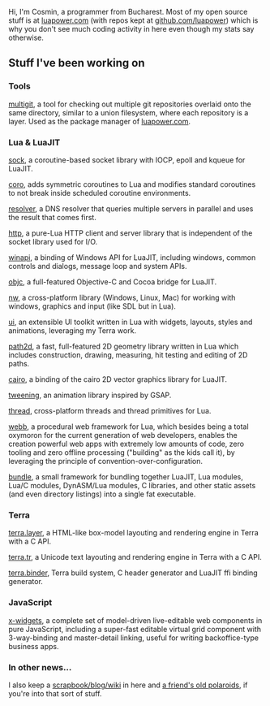 Hi, I'm Cosmin, a programmer from Bucharest. Most of my open source stuff is at [luapower.com](https://luapower.com) (with repos kept at [github.com/luapower](https://github.com/luapower)) which is why you don't see much coding activity in here even though my stats say otherwise.

## Stuff I've been working on

### Tools

[multigit](https://github.com/capr/mgit), a tool for checking out multiple git repositories overlaid onto the same directory, similar to a union filesystem, where each repository is a layer. Used as the package manager of [luapower.com](http://luapower.com/).

### Lua & LuaJIT

[sock](https://luapower.com/sock), a coroutine-based socket library with IOCP, epoll and kqueue for LuaJIT.

[coro](https://luapower.com/coro), adds symmetric coroutines to Lua and modifies standard coroutines to not break inside scheduled coroutine environments.

[resolver](https://luapower.com/resolver), a DNS resolver that queries multiple servers in parallel and uses the result that comes first.

[http](https://luapower.com/http), a pure-Lua HTTP client and server library that is independent of the socket library used for I/O.

[winapi](https://luapower.com/winapi), a binding of Windows API for LuaJIT, including windows, common controls and dialogs, message loop and system APIs.

[objc](https://luapower.com/objc), a full-featured Objective-C and Cocoa bridge for LuaJIT.

[nw](https://luapower.com/nw), a cross-platform library (Windows, Linux, Mac) for working with windows, graphics and input (like SDL but in Lua).

[ui](https://luapower.com/ui), an extensible UI toolkit written in Lua with widgets, layouts, styles and animations, leveraging my Terra work.

[path2d](https://luapower.com/path2d), a fast, full-featured 2D geometry library written in Lua which includes construction, drawing, measuring, hit testing and editing of 2D paths.

[cairo](https://luapower.com/cairo), a binding of the cairo 2D vector graphics library for LuaJIT.

[tweening](https://luapower.com/tweening), an animation library inspired by GSAP.

[thread](https://luapower.com/thread), cross-platform threads and thread primitives for Lua.

[webb](https://luapower.com/webb), a procedural web framework for Lua, which besides being a total oxymoron for the current generation of web developers, enables the creation  powerful web apps with extremely low amounts of code, zero tooling and zero offline processing ("building" as the kids call it), by leveraging the principle of convention-over-configuration.

[bundle](https://github.com/luapower/bundle), a small framework for bundling together LuaJIT, Lua modules, Lua/C modules, DynASM/Lua modules, C libraries, and other static assets (and even directory listings) into a single fat executable.

### Terra

[terra.layer](https://luapower.com/terra.layer), a HTML-like box-model layouting and rendering engine in Terra with a C API.

[terra.tr](https://luapower.com/terra.tr), a Unicode text layouting and rendering engine in Terra with a C API.

[terra.binder](https://luapower.com/terra.binder), Terra build system, C header generator and LuaJIT ffi binding generator.

### JavaScript

[x-widgets](https://luapower.com/x-widgets), a complete set of model-driven live-editable web components in pure JavaScript, including a super-fast editable virtual grid component with 3-way-binding and master-detail linking, useful for writing backoffice-type business apps.

### In other news...

I also keep a [scrapbook/blog/wiki](https://github.com/capr/scrapbook) in here and [a friend's old polaroids](https://rawgit.com/capr/oldbeat/master/index.html), if you're into that sort of stuff.
